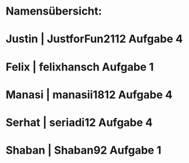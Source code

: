 
# Namensübersicht:
# Justin | JustforFun2112  Aufgabe 4
# Felix | felixhansch      Aufgabe 1
# Manasi | manasii1812     Aufgabe 4
# Serhat | seriadi12       Aufgabe 4
# Shaban | Shaban92        Aufgabe 1
